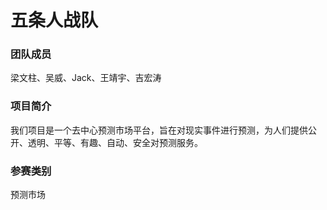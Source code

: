 # 五条人战队

### 团队成员
梁文柱、吴威、Jack、王靖宇、吉宏涛

### 项目简介
我们项目是一个去中心预测市场平台，旨在对现实事件进行预测，为人们提供公开、透明、平等、有趣、自动、安全对预测服务。

### 参赛类别
预测市场